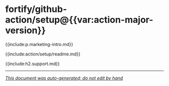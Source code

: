 # fortify/github-action/setup@{{var:action-major-version}} 

{{include:p.marketing-intro.md}}

{{include:action/setup/readme.md}}

{{include:h2.support.md}}

---

*[This document was auto-generated; do not edit by hand](https://github.com/fortify/shared-doc-resources/blob/main/USAGE.md)*